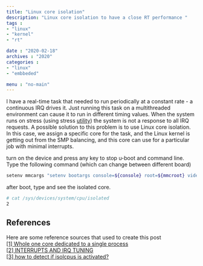 ```yaml
---
title: "Linux core isolation"
description: "Linux core isolation to have a close RT performance "
tags : 
- "linux"
- "kernel"
- "rt"

date : "2020-02-18"
archives : "2020"
categories : 
- "linux"
- "embbeded"

menu : "no-main"
---
```

I have a real-time task that needed to run periodically at a constant rate - a continuous IRQ drives it.  Just running this task on a multithreaded environment can cause it to run in different timing values. When the system runs on stress (using stress [utility](https://www.cyberciti.biz/faq/stress-test-linux-unix-server-with-stress-ng/)) the system is not a response to all IRQ requests.  A possible solution to this problem is to use Linux core isolation. In this case, we assign a specific core for the task, and the Linux kernel is getting out from the SMP balancing, and this core can use for a particular job with minimal interrupts.


turn on the device and press any key to stop u-boot and command line. Type the following command (which can change between different board)
```bash
setenv mmcargs "setenv bootargs console=${console} root=${mmcroot} video=${video} isolcpus=2"
```
after boot,  type and see the isolated core.
```bash
# cat /sys/devices/system/cpu/isolated
2
```

## References
Here are some reference sources that used to create this post  
[[1] Whole one core dedicated to a single process](https://stackoverflow.com/questions/13583146/whole-one-core-dedicated-to-single-process)  
[[2]  INTERRUPTS AND IRQ TUNING](https://access.redhat.com/documentation/en-us/red_hat_enterprise_linux/6/html/performance_tuning_guide/s-cpu-irq)  
[[3] how to detect if isolcpus is activated?](https://unix.stackexchange.com/questions/336017/how-to-detect-if-isolcpus-is-activated)
